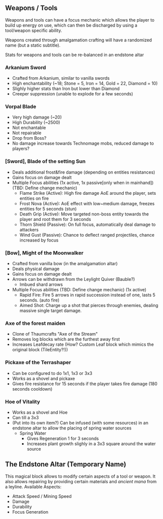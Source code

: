 ## Weapons / Tools
Weapons and tools can have a focus mechanic which allows the player to build up energy on use,
which can then be discharged by using a tool/weapon specific ability.

Weapons created through amalgamation crafting will have a randomized name (but a static subtitle).

Stats for weapons and tools can be re-balanced in an endstone altar

### Arkanium Sword
* Crafted from Arkanium, similar to vanilla swords
* High enchantability (~18; Stone = 5, Iron = 14, Gold = 22, Diamond = 10)
* Slighly higher stats than Iron but lower than Diamond
* Creeper suppression (unable to explode for a few seconds)

### Vorpal Blade
* Very high damage (~20)
* High Durability (~2500)
* Not enchantable
* Not repairable
* Drop from Boss?
* No damage increase towards Technomage mobs, reduced damage to players?

### [Sword], Blade of the setting Sun
* Deals additional frost&fire damage (depending on entities resistances)
* Gains focus on damage dealt
* Multiple Focus abilities (1x active, 1x passive[only when in mainhand]) (TBD: Define change mechanic)
  * Flame Strike (Active): High fire damage AoE around the player, sets entities on fire
  * Frost Nova (Active): AoE effect with low~medium damage, freezes entities for 5 seconds (stun)
  * Death Grip (Active): Move targeted non-boss entity towards the player and root them for 3 seconds
  * Thorn Shield (Passive): On full focus, automatically deal damage to attackers
  * Wind Gust (Passive): Chance to deflect ranged projectiles, chance increased by focus

### [Bow], Might of the Moonwalker
* Crafted from vanilla bow (in the amalgamation altar)
* Deals physical damage
* Gains focus on damage dealt
* Arrows can be withdrawn from the Leylight Quiver (Bauble?)
  * Imbued shard arrows
* Multiple Focus abilities (TBD: Define change mechanic) (1x active)
  * Rapid Fire: Fire 5 arrows in rapid succession instead of one, lasts 5 seconds. (auto fire)
  * Aimed Shot: Charge up a shot that pierces through enemies, dealing massive single target damage.

### Axe of the forest maiden
* Clone of Thaumcrafts "Axe of the Stream"
* Removes log blocks which are the furthest away first
* Increases Leafdecay rate (How? Custom Leaf block which mimics the original block (TileEntity?!))

### Pickaxe of the Terrashaper
* Can be configured to do 1x1, 1x3 or 3x3
* Works as a shovel and pickaxe
* Gives fire resistance for 15 seconds if the player takes fire damage (180 seconds cooldown)

### Hoe of Vitality
* Works as a shovel and Hoe
* Can till a 3x3
* (Put into its own item?) Can be infused (with some resources) in an endstone altar to allow the placing of spring water sources
  * Spring Water
    * Gives Regeneration 1 for 3 seconds
    * Increases plant growth slighly in a 3x3 square around the water source

## The Endstone Altar (Temporary Name)
This magical block allows to modify certain aspects of a tool or weapon. It also allows repairing by providing certain materials and *ancient mana* from a leyline.
Available Aspects:
* Attack Speed / Mining Speed
* Damage
* Durability
* Focus Generation
